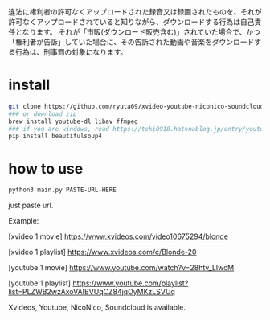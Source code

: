 違法に権利者の許可なくアップロードされた録音又は録画されたものを、それが許可なくアップロードされていると知りながら、ダウンロードする行為は自己責任となります。
それが「市販(ダウンロード販売含む)」されていた場合で、かつ「権利者が告訴」していた場合に、その告訴された動画や音楽をダウンロードする行為は、刑事罰の対象になります。

# install

```bash
git clone https://github.com/ryuta69/xvideo-youtube-niconico-soundcloud-download
### or download zip
brew install youtube-dl libav ffmpeg
### if you are windows, read https://teki0918.hatenablog.jp/entry/youtube-dl-windpws (japanese)
pip install beautifulsoup4
```

# how to use

```bash
python3 main.py PASTE-URL-HERE
```

just paste url.

Example:

[xvideo 1 movie] https://www.xvideos.com/video10675294/blonde

[xvideo 1 playlist] https://www.xvideos.com/c/Blonde-20

[youtube 1 movie] https://www.youtube.com/watch?v=28htv_LIwcM

[youtube 1 playlist] https://www.youtube.com/playlist?list=PLZWB2wzAxoVAIBVUqCZ84jqOyMKzLSVUq

Xvideos, Youtube, NicoNico, Soundcloud is available.
